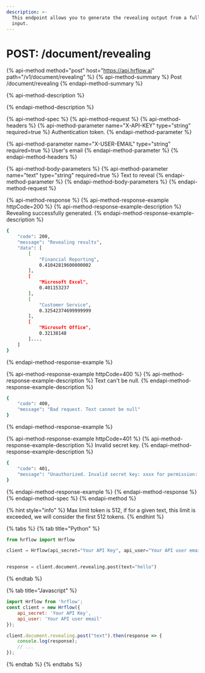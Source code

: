 ```yaml
---
description: >-
  This endpoint allows you to generate the revealing output from a full text
  input.
---
```


# POST: /document/revealing

{% api-method method="post" host="https://api.hrflow.ai" path="/v1/document/revealing" %}
{% api-method-summary %}
Post /document/revealing
{% endapi-method-summary %}

{% api-method-description %}

{% endapi-method-description %}

{% api-method-spec %}
{% api-method-request %}
{% api-method-headers %}
{% api-method-parameter name="X-API-KEY" type="string" required=true %}
Authentication token.
{% endapi-method-parameter %}

{% api-method-parameter name="X-USER-EMAIL" type="string" required=true %}
User's email
{% endapi-method-parameter %}
{% endapi-method-headers %}

{% api-method-body-parameters %}
{% api-method-parameter name="text" type="string" required=true %}
Text to reveal
{% endapi-method-parameter %}
{% endapi-method-body-parameters %}
{% endapi-method-request %}

{% api-method-response %}
{% api-method-response-example httpCode=200 %}
{% api-method-response-example-description %}
Revealing successfully generated.
{% endapi-method-response-example-description %}

```bash
{
    "code": 200,
    "message": "Revealing results",
    "data": [
        [
            "Financial Reporting",
            0.41042819600000002
        ],
        [
            "Microsoft Excel",
            0.401153237
        ],
        [
            "Customer Service",
            0.32542374699999999
        ],
        [
            "Microsoft Office",
            0.32138148
        ]....
    ]
}
```
{% endapi-method-response-example %}

{% api-method-response-example httpCode=400 %}
{% api-method-response-example-description %}
Text can't be null.
{% endapi-method-response-example-description %}

```bash
{
    "code": 400,
    "message": "Bad request. Text cannot be null"
}
```
{% endapi-method-response-example %}

{% api-method-response-example httpCode=401 %}
{% api-method-response-example-description %}
Invalid secret key.
{% endapi-method-response-example-description %}

```bash
{
    "code": 401,
    "message": "Unauthorized. Invalid secret key: xxxx for permission: write"
}
```
{% endapi-method-response-example %}
{% endapi-method-response %}
{% endapi-method-spec %}
{% endapi-method %}

{% hint style="info" %}
Max limit token is 512, if for a given text, this limit is exceeded, we will consider the first 512 tokens.
{% endhint %}

{% tabs %}
{% tab title="Python" %}
```python
from hrflow import Hrflow

client = Hrflow(api_secret="Your API Key", api_user="Your API user email")


response = client.document.revealing.post(text="hello")
```
{% endtab %}

{% tab title="Javascript" %}
```javascript
import Hrflow from 'hrflow';
const client = new Hrflow({ 
    api_secret: 'Your API Key',
    api_user: 'Your API user email'
});

client.document.revealing.post("text").then(response => {
    console.log(response);
    // ...
});
```
{% endtab %}
{% endtabs %}

